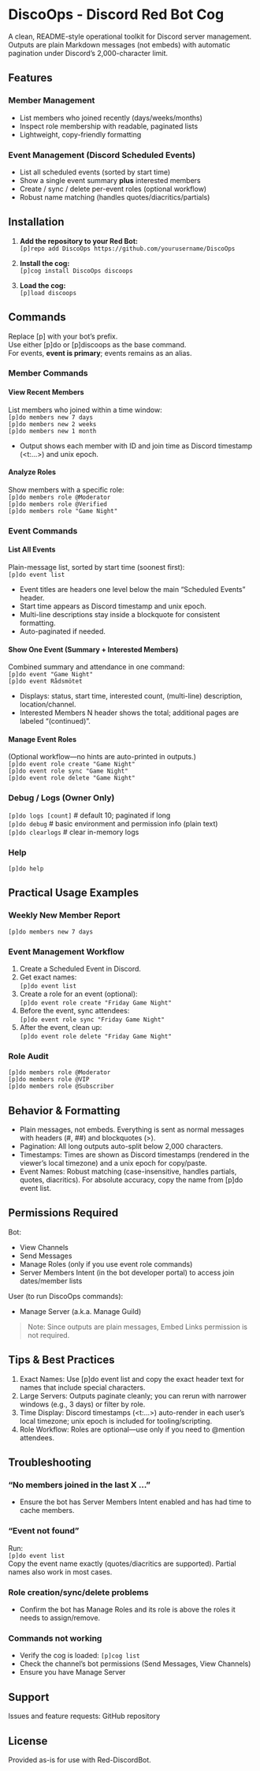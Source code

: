 # DiscoOps - Discord Red Bot Cog

A clean, README-style operational toolkit for Discord server management.  
Outputs are plain Markdown messages (not embeds) with automatic pagination under Discord’s 2,000-character limit.

## Features

### Member Management
- List members who joined recently (days/weeks/months)
- Inspect role membership with readable, paginated lists
- Lightweight, copy-friendly formatting

### Event Management (Discord Scheduled Events)
- List all scheduled events (sorted by start time)
- Show a single event summary **plus** interested members
- Create / sync / delete per-event roles (optional workflow)
- Robust name matching (handles quotes/diacritics/partials)

## Installation

1. **Add the repository to your Red Bot:**  
```[p]repo add DiscoOps https://github.com/yourusername/DiscoOps```

2. **Install the cog:**  
```[p]cog install DiscoOps discoops```

3. **Load the cog:**  
```[p]load discoops```

## Commands

Replace [p] with your bot’s prefix.  
Use either [p]do or [p]discoops as the base command.  
For events, **event is primary**; events remains as an alias.

### Member Commands

#### View Recent Members
List members who joined within a time window:  
```[p]do members new 7 days```  
```[p]do members new 2 weeks```  
```[p]do members new 1 month```

- Output shows each member with ID and join time as Discord timestamp (<t:...>) and unix epoch.

#### Analyze Roles
Show members with a specific role:  
```[p]do members role @Moderator```  
```[p]do members role @Verified```  
```[p]do members role "Game Night"```

### Event Commands

#### List All Events
Plain-message list, sorted by start time (soonest first):  
```[p]do event list```

- Event titles are headers one level below the main “Scheduled Events” header.
- Start time appears as Discord timestamp and unix epoch.
- Multi-line descriptions stay inside a blockquote for consistent formatting.
- Auto-paginated if needed.

#### Show One Event (Summary + Interested Members)
Combined summary and attendance in one command:  
```[p]do event "Game Night"```  
```[p]do event Rådsmötet```

- Displays: status, start time, interested count, (multi-line) description, location/channel.
- Interested Members N header shows the total; additional pages are labeled “(continued)”.

#### Manage Event Roles  
(Optional workflow—no hints are auto-printed in outputs.)  
```[p]do event role create "Game Night"```  
```[p]do event role sync "Game Night"```  
```[p]do event role delete "Game Night"```

### Debug / Logs (Owner Only)  
```[p]do logs [count]```   # default 10; paginated if long  
```[p]do debug```          # basic environment and permission info (plain text)  
```[p]do clearlogs```      # clear in-memory logs

### Help  
```[p]do help```

## Practical Usage Examples

### Weekly New Member Report  
```[p]do members new 7 days```

### Event Management Workflow  
1) Create a Scheduled Event in Discord.  
2) Get exact names:  
```[p]do event list```  
3) Create a role for an event (optional):  
```[p]do event role create "Friday Game Night"```  
4) Before the event, sync attendees:  
```[p]do event role sync "Friday Game Night"```  
5) After the event, clean up:  
```[p]do event role delete "Friday Game Night"```

### Role Audit  
```[p]do members role @Moderator```  
```[p]do members role @VIP```  
```[p]do members role @Subscriber```

## Behavior & Formatting

- Plain messages, not embeds. Everything is sent as normal messages with headers (#, ##) and blockquotes (>).
- Pagination: All long outputs auto-split below 2,000 characters.
- Timestamps: Times are shown as Discord timestamps (rendered in the viewer’s local timezone) and a unix epoch for copy/paste.
- Event Names: Robust matching (case-insensitive, handles partials, quotes, diacritics). For absolute accuracy, copy the name from [p]do event list.

## Permissions Required

Bot:
- View Channels
- Send Messages
- Manage Roles (only if you use event role commands)
- Server Members Intent (in the bot developer portal) to access join dates/member lists

User (to run DiscoOps commands):
- Manage Server (a.k.a. Manage Guild)

> Note: Since outputs are plain messages, Embed Links permission is not required.

## Tips & Best Practices

1. Exact Names: Use [p]do event list and copy the exact header text for names that include special characters.
2. Large Servers: Outputs paginate cleanly; you can rerun with narrower windows (e.g., 3 days) or filter by role.
3. Time Display: Discord timestamps (<t:...>) auto-render in each user’s local timezone; unix epoch is included for tooling/scripting.
4. Role Workflow: Roles are optional—use only if you need to @mention attendees.

## Troubleshooting

### “No members joined in the last X …”
- Ensure the bot has Server Members Intent enabled and has had time to cache members.

### “Event not found”  
Run:  
```[p]do event list```  
Copy the event name exactly (quotes/diacritics are supported). Partial names also work in most cases.

### Role creation/sync/delete problems
- Confirm the bot has Manage Roles and its role is above the roles it needs to assign/remove.

### Commands not working
- Verify the cog is loaded: ```[p]cog list```
- Check the channel’s bot permissions (Send Messages, View Channels)
- Ensure you have Manage Server

## Support

Issues and feature requests: GitHub repository

## License

Provided as-is for use with Red-DiscordBot.
